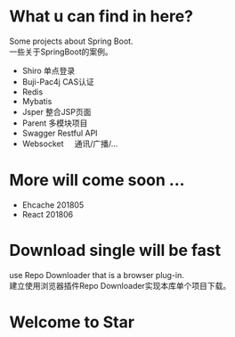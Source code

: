 # What u can find in here?
Some projects about Spring Boot.<br>
一些关于SpringBoot的案例。
- Shiro         单点登录
- Buji-Pac4j    CAS认证
- Redis 
- Mybatis 
- Jsper         整合JSP页面
- Parent        多模块项目
- Swagger       Restful API
- Websocket     通讯/广播/...

# More will come soon ...
- Ehcache   201805
- React     201806

# Download single will be fast
use Repo Downloader that is a browser plug-in.<br>
建立使用浏览器插件Repo Downloader实现本库单个项目下载。

# Welcome to Star


